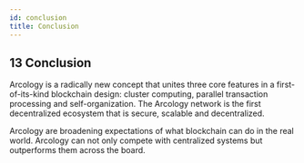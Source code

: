 ```yaml
---
id: conclusion
title: Conclusion
---
```


## 13 Conclusion

Arcology is a radically new concept that unites three core features in a first-of-its-kind blockchain design: cluster computing, parallel transaction processing and self-organization. The Arcology network is the first decentralized ecosystem that is secure, scalable and decentralized.

Arcology are broadening expectations of what blockchain can do in the real world. Arcology can not only compete with centralized systems but outperforms them across the board.
